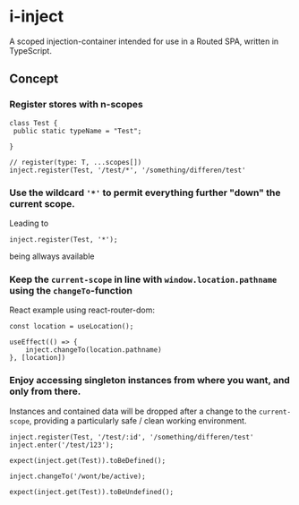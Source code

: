 # i-inject

A scoped injection-container intended for use in a Routed SPA, written in TypeScript.

## Concept

### Register stores with n-scopes

```
class Test {
 public static typeName = "Test";

}

// register(type: T, ...scopes[])
inject.register(Test, '/test/*', '/something/differen/test'
```

### Use the wildcard `'*'` to permit everything further "down" the current scope.

Leading to

```
inject.register(Test, '*');
```

being allways available

### Keep the `current-scope` in line with `window.location.pathname` using the `changeTo`-function

React example using react-router-dom:

```
const location = useLocation();

useEffect(() => {
    inject.changeTo(location.pathname)
}, [location])
```

### Enjoy accessing singleton instances from where you want, and only from there.

Instances and contained data will be dropped after a change to the `current-scope`, providing a particularly safe / clean working environment.

```
inject.register(Test, '/test/:id', '/something/differen/test'
inject.enter('/test/123');

expect(inject.get(Test)).toBeDefined();

inject.changeTo('/wont/be/active);

expect(inject.get(Test)).toBeUndefined();
```
